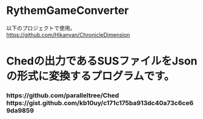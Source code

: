 # RythemGameConverter
以下のプロジェクトで使用。<br>
https://github.com/Hikanyan/ChronicleDimension<br>

<h1> Chedの出力であるSUSファイルをJsonの形式に変換するプログラムです。</h1> 
<h3>
https://github.com/paralleltree/Ched<br>
https://gist.github.com/kb10uy/c171c175ba913dc40a73c6ce69da9859<br>
</h3>
